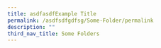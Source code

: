 ```yaml
---
title: asdfasdfExample Title
permalink: /asdfsdfgdfsg/Some-Folder/permalink
description: ""
third_nav_title: Some Folders
---
```



